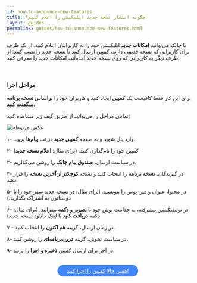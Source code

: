```yaml
---
id: how-to-announce-new-features
title: چگونه انتشار نسخه جدید اپلیکیشن را اعلام کنیم؟
layout: guides
permalink: guides/how-to-announce-new-features.html
---
```


با چابک می‌توانید **امکانات جدید** اپلیکیشن خود را به کاربرانتان اعلام کنید. از یک طرف برای کاربرانی که نسخه قدیمی دارند، کمپین ارسال کنید تا نسخه جدید را نصب کنند؛ از طرف دیگر به کاربرانی که روی نسخه جدید آمده‌اند، امکانات جدید را معرفی کنید.

<Br>

### مراحل اجرا

 برای این کار فقط کافیست یک **کمپین** ایجاد کنید و کاربران خود را **براساس نسخه برنامه سگمنت کنید.**

تمامی مراحل را می‌توانید از طریق گیف زیر مشاهده کنید:

 ![عکس مربوطه](http://uupload.ir/files/8itt_announcing-new-features-gif.gif)


۱- وارد پنل شوید و به صفحه **کمپین جدید** در تب **پیام‌ها** بروید.

۲- کمپین خود را نام‌گذاری کنید. (برای مثال: **اعلام نسخه جدید**)

۳- در سیاست ارسال، **صندوق پیام چابک** را روشن می‌گذاریم.

۴- در گیرندگان، **نسخه برنامه** را انتخاب کنید و نسخه **کوچکتر از آخرین نسخه** را قرار دهید. 

۵- در محتوا، عنوان و متن پوش را بنویسید. (برای مثال: در نسخه جدید سفر خود را با دوستاتون به اشتراک بگذارید.)

۶- در نوتیفیکیشن پیشرفته، به جذابیت پوش خود با **تصویر و دکمه** بیفزایید. (برای مثال: دکمه **دریافت کنید** با لینک دانلود نسخه جدید)

۷ - در زمان ارسال، گزینه **هم اکنون** را انتخاب کنید. 

۸- در سیاست تحویل، گزینه **درون‌برنامه‌ای** را روشن کنید.

۹- در آخر برای ارسال کمپین **ذخیره و اجرا** را بزنید.

<br>

<div align="center">   
    <a style="display: inline-block; text-align: center; border-radius: 40px; background: #4285f4; color: white !important; padding: 7px 25px; margin-right: 15px; cursor: pointer; transition: all 0.25s ease;" href="https://sandbox.push.adpdigital.com/login">همین حالا کمپین را اجرا کنید!</a>
</div>
